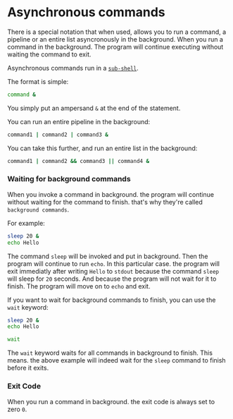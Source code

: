 # Asynchronous commands

There is a special notation that when used, allows you to run a command, a pipeline or an entire list asyncronously in the background.
When you run a command in the background. The program will continue executing without waiting the command to exit.

Asynchronous commands run in a [`sub-shell`](todo).

The format is simple:

```sh
command &
```

You simply put an ampersand `&` at the end of the statement.

You can run an entire pipeline in the background:

```sh
command1 | command2 | command3 &
```

You can take this further, and run an entire list in the background:

```sh
command1 | command2 && command3 || command4 &
```

### Waiting for background commands

When you invoke a command in background. the program will continue without waiting for the command to finish. that's why they're called `background commands`.

For example:

```sh
sleep 20 &
echo Hello
```

The command `sleep` will be invoked and put in background. Then the program will continue to run `echo`. In this particular case. the program will exit immediatly after writing `Hello` to `stdout` because the command `sleep` will sleep for `20` seconds. And because the program will not wait for it to finish. The program will move on to `echo` and exit.

If you want to wait for background commands to finish, you can use the `wait` keyword:

```sh
sleep 20 &
echo Hello

wait
```

The `wait` keyword waits for all commands in background to finish. This means. the above example will indeed wait for the `sleep` command to finish before it exits.

### Exit Code

When you run a command in background. the exit code is always set to zero `0`.
